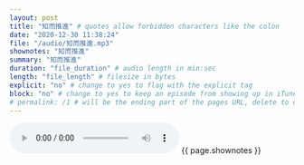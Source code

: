 ```yaml
---
layout: post
title: "知而推進" # quotes allow forbidden characters like the colon
date: "2020-12-30 11:38:24"
file: "/audio/知而推進.mp3"
shownotes: "知而推進"
summary: "知而推進"
duration: "file_duration" # audio length in min:sec
length: "file_length" # filesize in bytes
explicit: "no" # change to yes to flag with the explicit tag
block: "no" # change to yes to keep an episode from showing up in iTunes
# permalink: /1 # will be the ending part of the pages URL, delete to default to the title
---
```


<audio controls>
<source src="{{site.url}}{{site.baseurl}}{{ page.file }}" type="audio/x-mp3">
Your browser does not support the audio element.
</audio>
{{ page.shownotes }}
